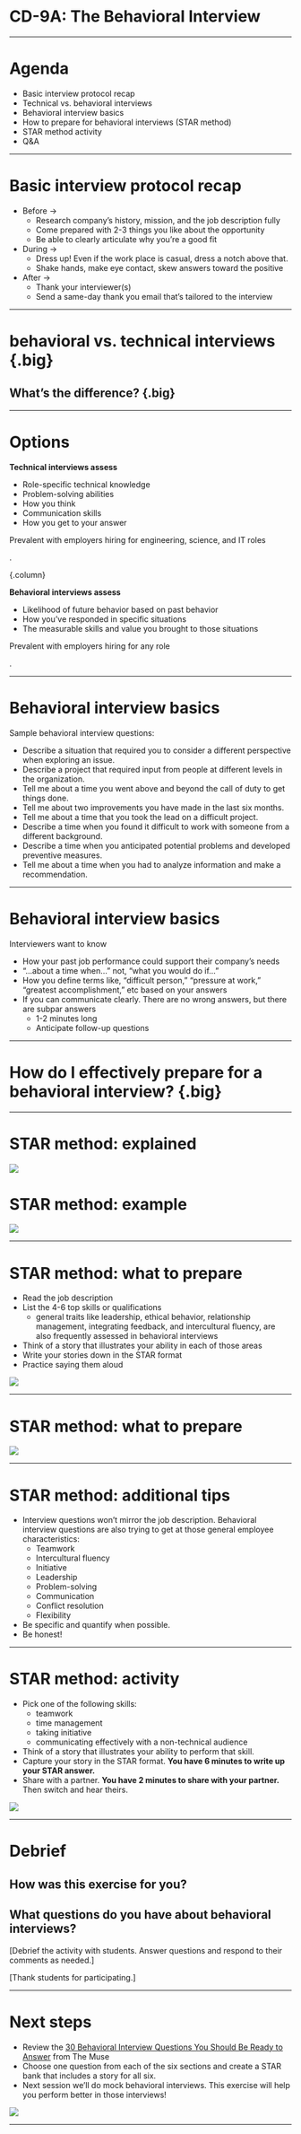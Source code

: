 # CD-9A: The Behavioral Interview

<!--
Today we’re going to talk about behavioral interviews. While aspiring and established engineers, scientists, and IT professionals like yourselves need to prepare for technical interviews, you ALSO need to be prepared for behavioral interview questions. These questions can be very different from technical interview questions you may get, but they are not hard to master if you come prepared. 

Behavioral interview questions are important to understand and practice because, unlike a technical interview where you display skills you have for the interviewer to see and assess, behavioral interviews ask you to accurately, quickly, and effectively draw upon academic or professional experiences you’ve had in the past and communicate them in a compelling way to your interviewer. It doesn’t matter if you’ve done extraordinary work in the past if you aren’t fluent in conveying that work.

I also want to point out that behavioral and technical interviews aren’t mutually exclusive. Employers can ask both in the same interview and event integrate elements of both in the same question. To perform well with both, it’s critical that you have a firm grasp on the school and/or professional work you’ve done and are able to explain it clearly. 

Let’s dive in!
-->

---

# Agenda

* Basic interview protocol recap
* Technical vs. behavioral interviews
* Behavioral interview basics
* How to prepare for behavioral interviews (STAR method)
* STAR method activity
* Q&A

<!--
We’ll start by recapping basic interview protocol from our technical interview session. Then we’ll get on the same page about the differences between behavioral and technical interviews. Then we’ll We’ll go over behavioral interview specifics and how to prepare for them next, and we’ll close with an activity to get you practicing behavioral interviews.
-->

---

# Basic interview protocol recap

* Before → 
  * Research company’s history, mission, and the job description fully
  * Come prepared with 2-3 things you like about the opportunity
  * Be able to clearly articulate why you’re a good fit
* During → 
  * Dress up! Even if the work place is casual, dress a notch above that.
  * Shake hands, make eye contact, skew answers toward the positive
* After → 
  * Thank your interviewer(s)
  * Send a same-day thank you email that’s tailored to the interview

<!--
Here’s a quick recap on basic interview protocol. It’s extremely important to come prepared to an interview having researched the company, its history, the role, and why you’re a good fit for the role. It’s possible that you don’t meet all the requirements they’re looking for the role -- this is very common! But you can stand out as an especially desirable candidate by being passionate about the organization and the work it’s doing. 

Always dress up for an interview. Don’t take a guess about whether or not a workplace is casual. If the recruiter or interviewer tells you in advance of the interview that attire is casual, still wear business casual to the interview. If the workplace is NOT casual, definitely wear business attire -- a business suit. 

Much like in your work with recruiters, show gratitude to your interviewers. Thank them during the interview and then in a same-day thank you email that mentions something you specifically enjoyed about the interview and that excites you about the role or the company. Sometimes you may not have access to the interviewer’s contact information. In that case, you should forward personalized thank you emails to your recruiter or whomever set up your interviews and ask them to pass your notes along. It’s important to remember that some interviewers could be your future boss, but other interviewers can be employees at the company whose job involves interviewing from time to time. It’s because people make time for that in their work that you’re able to interview in a timely way, so it’s important to show appreciation for their time. 
-->

---

# behavioral vs. technical interviews {.big}
## What’s the difference? {.big}

<!--
What do you think? What’s the difference between a behavioral and a technical interview question? [Ask for student contributions and respond to each.]
-->

---

# Options

**Technical interviews assess**

* Role-specific technical knowledge
* Problem-solving abilities
* How you think
* Communication skills
* How you get to your answer

Prevalent with employers hiring for engineering, science, and IT roles

.

{.column}

**Behavioral interviews assess**

* Likelihood of future behavior based on past behavior
* How you’ve responded in specific situations
* The measurable skills and value you brought to those situations

Prevalent with employers hiring for any role

.

<!--
As we learned from the technical interview session prior to this one, technical interviews assess your technical knowledge for a given role, your problem-solving abilities, and what the process of getting to your answer entailed. Your skills are on display in real time.

Behavioral interviews, on the other hand, assess your likelihood of future behavior based on past behavior. The interviewer wants to know how you’ve responded in specific situations and the measurable skills you’ve brought to those situations. Behavioral interview questions often start with, “Tell me about a time when....” or “Describe a time when…”
-->

---

# Behavioral interview basics

Sample behavioral interview questions:

* Describe a situation that required you to consider a different perspective when exploring an issue.
* Describe a project that required input from people at different levels in the organization.
* Tell me about a time you went above and beyond the call of duty to get things done. 
* Tell me about two improvements you have made in the last six months.
* Tell me about a time that you took the lead on a difficult project.
* Describe a time when you found it difficult to work with someone from a different background.
* Describe a time when you anticipated potential problems and developed preventive measures.
* Tell me about a time when you had to analyze information and make a recommendation.

<!--
Here are some sample behavioral interview questions. Can you think of some others you’ve heard?  [Ask for student contributions and respond to each.]
-->

---

# Behavioral interview basics

Interviewers want to know

* How your past job performance could support their company’s needs
* “...about a time when…” not, “what you would do if…”
* How you define terms like, “difficult person,” “pressure at work,” “greatest accomplishment,” etc based on your answers
* If you can communicate clearly. There are no wrong answers, but there are subpar answers
   * 1-2 minutes long
   * Anticipate follow-up questions

<!--
Interviewers are asking questions like those in the previous slide in order to determine if your past job and academic performance can support their company’s needs. They’re also interested in knowing how you define terms like “difficult person” and “greatest accomplishment.” If you describe a “difficult person” as a boss who wanted you to meet deadlines and your “greatest accomplishment” as getting a higher grade than the guy you hate in statistics class, understand that these will be red flags. Craft your answers in a way that tell the truth and that also position you as a team player, leader, problem solver and someone who values diversity and is willing to receive and implement feedback. Now, we can’t authentically convey that we are all of those things in every answer we give. But it’s important to keep in mind how your word choice and story choice come across to an interviewer.

It’s also very important that you communicate clearly and don’t give long-winded answers. 1-2 minute answers are more than enough to start. Your interviewer will ask follow-up questions. 
-->

---

# How do I effectively prepare for a behavioral interview? {.big}

<!--
At this point, you might be feeling overwhelmed. We’ve discussed a lot of possible interview questions and what interviewers are looking for when they ask you these questions. But we haven’t talked about how to prepare so that fielding these questions in interviews is more manageable and allows you to convey your academic and professional experiences truthfully. Let’s do that now!
-->

---

# STAR method: explained

![](res/behavioralinterview01.png)

<!--
Take a few moments to read this slide over before we get started. [Provide students 1-2 minutes of silence to read the slide.]

The STAR method is a tried and true technique for preparing for behavioral interviews and successfully answering behavioral interview questions. In the 1-2 minutes in which you’re responding to a behavioral interview question, you should format your answer using the STAR method: describe the situation, the task or tasks, the actions you took, and the result. Remember, most behavioral interview questions start with “Tell me about a time when…” or “Describe a time when…” so interviewers are explicitly looking for you to tell a true story about your past academic or professional experiences. Practicing your stories in this order and keeping this framework in your head will help you deliver more effective, organized answers in interviews. 

Let’s look at an example.
-->

# STAR method: example

![](res/behavioralinterview02.png)

<!--
Here’s an example that will hopefully bring the STAR method to life a bit. Tell me about a time you didn’t meet a goal and how you handled it.

Could I get a few volunteers to read this STAR method example please? [Have four students read each of the different parts of the STAR example, beginning with the Situation.]

What stands out to you here? What has the interviewee done well? 
[Ask for student contributions and respond to each. Things to point out: gave appropriate background information in the Situation, quantified the situation and the result to show impact and provide specifics, shows initiative, displays humility, continued improving even after meeting goal, etc.]

What questions do you have looking at this example or about the STAR method generally? 
[Ask for student contributions and respond to each.]
-->

---

# STAR method: what to prepare

* Read the job description
* List the 4-6 top skills or qualifications 
  * general traits like leadership, ethical behavior, relationship management, integrating feedback, and intercultural fluency,  are also frequently assessed in behavioral interviews 
* Think of a story that illustrates your ability in each of those areas
* Write your stories down in the STAR format
* Practice saying them aloud 

![](res/behavioralinterview03.png)

<!--
That was just one example. Here are some steps to prepare for a job interview using the STAR method.

[Call on a student to read each of these steps aloud.]

Practicing is so important! It’s not enough to think of these stories and write them down. You must develop the muscle memory of saying them by practicing.
-->

---

# STAR method: what to prepare

![](res/behavioralinterview04.png)

<!--
It might be helpful to set up a table like this to prepare for behavioral interview questions. After you write out these different stories according to the STAR method, use this sheet to practice saying them aloud. 
-->

---

# STAR method: additional tips


* Interview questions won’t mirror the job description. Behavioral interview questions are also trying to get at those general employee characteristics:
  * Teamwork
  * Intercultural fluency	
  * Initiative
  * Leadership
  * Problem-solving
  * Communication
  * Conflict resolution
  * Flexibility 
* Be specific and quantify when possible.
* Be honest!

<!--
Here are some additional tips to keep in mind:

There’s no guarantee you’ll be asked interview questions straight from the job description. You’ll need to think on the spot about how to best apply the stories you’ve prepared -- and maybe some you HAVEN’T -- to the questions you’re asked. Practicing describing work you’ve done in the past can help a lot!

As with the anthropology department example, it’s important to be specific and quantify your impact when possible. Did your actions increase club membership by 50% or quarterly sales by 15%? Did your team debug 25% more lines of code after a change in process you initiated? Some answers you’ll provide will be about situations you can’t quantify, and that’s ok! But it is important to be specific and concise and the results of your actions made clear.
-->

---

# STAR method: activity

* Pick one of the following skills:
  * teamwork
  * time management
  * taking initiative
  * communicating effectively with a non-technical audience
* Think of a story that illustrates your ability to perform that skill.
* Capture your story in the STAR format. **You have 6 minutes to write up your STAR answer.**
* Share with a partner. **You have 2 minutes to share with your partner.** Then switch and hear theirs.

![](res/behavioralinterview03.png)

<!--
Let’s practice!

[Call on a student to read the instructions.]

What questions do you have? Depending on how much time we have left, we may switch and share with a second partner.

[Call on a student to read the instructions.]

[Give students a 1-minute warning after five minutes have passed. Keep time when they’re in partner groups, too.]
-->

---

# Debrief

## How was this exercise for you?
## What questions do you have about behavioral interviews?

[Debrief the activity with students. Answer questions and respond to their comments as needed.]

[Thank students for participating.]

---

# Next steps

* Review the [30 Behavioral Interview Questions You Should Be Ready to Answer](https://www.themuse.com/advice/30-behavioral-interview-questions-you-should-be-ready-to-answer) from The Muse
* Choose one question from each of the six sections and create a STAR bank that includes a story for all six.
* Next session we’ll do mock behavioral interviews. This exercise will help you perform better in those interviews! 

![](res/behavioralinterview05.png)

<!--
Let’s close out with some next steps. Our next session will be behavioral mock interviews, and between now and then you’ll spend some time preparing. I’ll share out this link of 30 Behavioral Interview Questions You Should Be Ready to Answer. Choose one question from each of the six sections and create a star bank that includes a story for all six. Do not hesitate to ask me for help! 

Last, I hope this discussion has led you to begin reflecting on prior or current class projects, internships, jobs, and other academic and professional experiences. You may have to dig deep to remember and resurface more details to fully flesh out your STAR answers. I hope it’s also led you to consider how you can expand your impact in these roles so you have even more experiences to reflect upon when you interview for your next big role. 

Thank you again for participating, and please don’t hesitate to ask me for help!
-->

---
